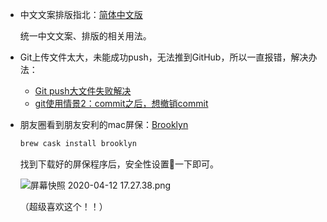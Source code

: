 - 中文文案排版指北：[简体中文版](https://mazhuang.org/wiki/chinese-copywriting-guidelines/)

  统一中文文案、排版的相关用法。

  

- Git上传文件太大，未能成功push，无法推到GitHub，所以一直报错，解决办法：

  - [Git push大文件失败解决](https://cloud.tencent.com/developer/article/1466149)
  - [git使用情景2：commit之后，想撤销commit](https://blog.csdn.net/w958796636/article/details/53611133)

  

- 朋友圈看到朋友安利的mac屏保：[Brooklyn](https://github.com/pedrommcarrasco/Brooklyn)

  ```bash
  brew cask install brooklyn
  ```

  找到下载好的屏保程序后，安全性设置🔐一下即可。

  ![屏幕快照 2020-04-12 17.27.38.png](https://i.loli.net/2020/04/13/qKNLI5c7dZiSBya.png)

  （超级喜欢这个！！）